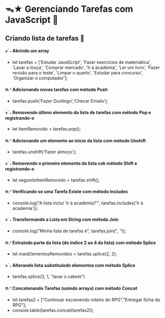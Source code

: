 # ᯓ★ Gerenciando Tarefas com JavaScript 💫

## Criando lista de tarefas 📝

#### ⊹ ࣪ ˖ Abrindo um array
* let tarefas = ['Estudar JavaScript', 'Fazer exercícios de matemática', 'Lavar a louça', 'Comprar mercado', 'Ir à academia', 'Ler um livro', 'Fazer revisão para o teste', 'Limpar o quarto', 'Estudar para concurso', 'Organizar o computador'];

#### 𖹭.ᐟ Adicionando novas tarefas com método Push
* tarefas.push('Fazer Duolingo','Checar Emails');

#### ⊹ ࣪ ˖ Removendo último elemento da lista de tarefas com método Pop e registrando-o
* let itemRemovido = tarefas.pop();

#### 𖹭.ᐟ Adicionando um elemento ao início da lista com método Unshift
* tarefas.unshift('Fazer almoço');

#### ⊹ ࣪ ˖ Removendo o primeiro elemento da lista cok método Shift e registrando-o
* let segundoItemRemovido = tarefas.shift();

#### 𖹭.ᐟ Verificando se uma Tarefa Existe com método Includes
* console.log("A lista inclui 'Ir à academia?'", tarefas.includes('Ir à academia'));

#### ⊹ ࣪ ˖ Transformando a Lista em String com método Join
* console.log("Minha lista de tarefas é", tarefas.join(", "));

#### 𖹭.ᐟ Extraindo parte da lista (do índice 2 ao 4 da lista) com método Splice
* let maisElementosRemovidos = tarefas.splice(2, 2);

#### ⊹ ࣪ ˖ Alterando lista substituindo elementos com método Splice
* tarefas.splice(3, 1, "lavar o cabelo")

#### 𖹭.ᐟ Concatenando Tarefas (unindo arrays) com método Concat
* let tarefas2 = ["Continuar escrevendo roteiro do RPG","Entregar ficha do RPG"];
* console.table(tarefas.concat(tarefas2)); 